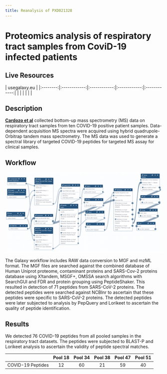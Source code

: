 ```yaml
---
title: Reanalysis of PXD021328
---
```


# Proteomics analysis of respiratory tract samples from CoviD-19 infected patients

## Live Resources

| usegalaxy.eu |
|:--------:|:------------:|:------------:|:------------:|:------------:|
| <FlatShield label="Input data" message="view" href="https://usegalaxy.eu/u/pratikjagtap/h/pxd019119inputcovid19pqlk " alt="Raw data" /> |
| <FlatShield label="PXD019119 history" message="view" href="https://usegalaxy.eu/u/pratikjagtap/h/pxd021328-outputs-covid10-peptide-search-11222020 " alt="Galaxy history" /> |
| <FlatShield label="workflow" message="run" href="https://usegalaxy.eu/u/pratikjagtap/w/imported-imported-pxd019119-workflow-for-pq-and-lk-08202020 " /> |


## Description

**[Cardozo et al](https://www.researchsquare.com/article/rs-28883/v1)** collected bottom-up mass spectrometry (MS) data on respiratory tract samples from ten COVID-19 positive patient samples. 
Data-dependent acquisition MS spectra were acquired using hybrid quadrupole-Orbitrap tandem mass spectrometry. The MS data was used to 
generate a spectral library of targeted COVID-19 peptides for targeted MS assay for clinical samples.


## Workflow

![](./img/wf.png)

The Galaxy workflow includes RAW data conversion to MGF and mzML format. The MGF files are searched against the combined database of 
Human Uniprot proteome, contaminant proteins and SARS-Cov-2 proteins database using X!tandem, MSGF+, OMSSA search algorithms with 
SearchGUI and FDR and protein grouping using PeptideShaker. This resulted in detection of 71 peptides from SARS-CoV-2 proteins. 
The detected peptides were searched against NCBInr to ascertain that these peptides were specific to SARS-CoV-2 proteins. 
The detected peptides were later subjected to analysis by PepQuery and Lorikeet to ascertain the quality of peptide identification.

## Results

We detected 76 COVID-19 peptides from all pooled samples in the respiratory tract datasets. The peptides were subjected to BLAST-P and
Lorikeet analysis to ascertain the validity of peptide spectral matches.

|                   | Pool 18 | Pool 34 | Pool 38 |  Pool 47 | Pool 51 |
|-------------------|:-------:|:-------:|:-------:|:--------:|:-------:|
| COVID-19 Peptides |    12   |    60   |    21   |    59    |    40   |

